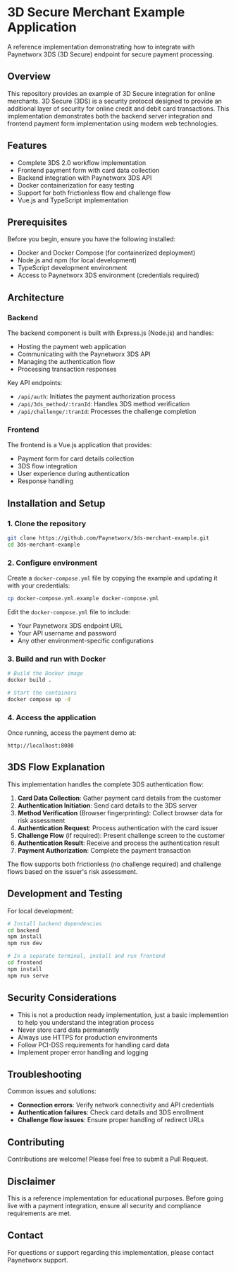 # 3D Secure Merchant Example Application

A reference implementation demonstrating how to integrate with Paynetworx 3DS (3D Secure) endpoint for secure payment processing.

## Overview

This repository provides an example of 3D Secure integration for online merchants. 3D Secure (3DS) is a security protocol designed to provide an additional layer of security for online credit and debit card transactions. This implementation demonstrates both the backend server integration and frontend payment form implementation using modern web technologies.

## Features

- Complete 3DS 2.0 workflow implementation
- Frontend payment form with card data collection
- Backend integration with Paynetworx 3DS API
- Docker containerization for easy testing
- Support for both frictionless flow and challenge flow
- Vue.js and TypeScript implementation

## Prerequisites

Before you begin, ensure you have the following installed:

- Docker and Docker Compose (for containerized deployment)
- Node.js and npm (for local development)
- TypeScript development environment
- Access to Paynetworx 3DS environment (credentials required)

## Architecture

### Backend

The backend component is built with Express.js (Node.js) and handles:
- Hosting the payment web application
- Communicating with the Paynetworx 3DS API
- Managing the authentication flow
- Processing transaction responses

Key API endpoints:
- `/api/auth`: Initiates the payment authorization process
- `/api/3ds_method/:tranId`: Handles 3DS method verification
- `/api/challenge/:tranId`: Processes the challenge completion

### Frontend

The frontend is a Vue.js application that provides:
- Payment form for card details collection
- 3DS flow integration
- User experience during authentication
- Response handling

## Installation and Setup

### 1. Clone the repository

```bash
git clone https://github.com/Paynetworx/3ds-merchant-example.git
cd 3ds-merchant-example
```

### 2. Configure environment

Create a `docker-compose.yml` file by copying the example and updating it with your credentials:

```bash
cp docker-compose.yml.example docker-compose.yml
```

Edit the `docker-compose.yml` file to include:
- Your Paynetworx 3DS endpoint URL
- Your API username and password
- Any other environment-specific configurations

### 3. Build and run with Docker

```bash
# Build the Docker image
docker build .

# Start the containers
docker compose up -d
```

### 4. Access the application

Once running, access the payment demo at:

```
http://localhost:8080
```

## 3DS Flow Explanation

This implementation handles the complete 3DS authentication flow:

1. **Card Data Collection**: Gather payment card details from the customer
2. **Authentication Initiation**: Send card details to the 3DS server
3. **Method Verification** (Browser fingerprinting): Collect browser data for risk assessment
4. **Authentication Request**: Process authentication with the card issuer
5. **Challenge Flow** (if required): Present challenge screen to the customer
6. **Authentication Result**: Receive and process the authentication result
7. **Payment Authorization**: Complete the payment transaction

The flow supports both frictionless (no challenge required) and challenge flows based on the issuer's risk assessment.

## Development and Testing

For local development:

```bash
# Install backend dependencies
cd backend
npm install
npm run dev

# In a separate terminal, install and run frontend
cd frontend
npm install
npm run serve
```

## Security Considerations

- This is not a production ready implementation, just a basic implemention to help you understand the integration process
- Never store card data permanently
- Always use HTTPS for production environments
- Follow PCI-DSS requirements for handling card data
- Implement proper error handling and logging

## Troubleshooting

Common issues and solutions:

- **Connection errors**: Verify network connectivity and API credentials
- **Authentication failures**: Check card details and 3DS enrollment
- **Challenge flow issues**: Ensure proper handling of redirect URLs

## Contributing

Contributions are welcome! Please feel free to submit a Pull Request.


## Disclaimer

This is a reference implementation for educational purposes. Before going live with a payment integration, ensure all security and compliance requirements are met.

## Contact

For questions or support regarding this implementation, please contact Paynetworx support.
